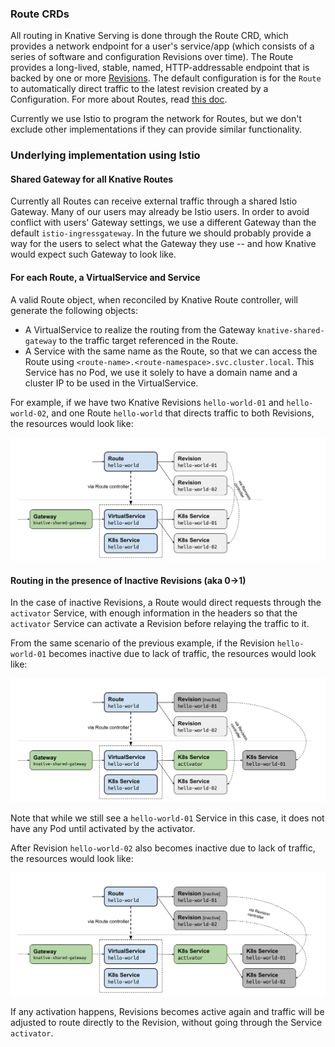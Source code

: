 ### Route CRDs

All routing in Knative Serving is done through the Route CRD, which provides a
network endpoint for a user's service/app (which consists of a series of
software and configuration Revisions over time). The Route provides a
long-lived, stable, named, HTTP-addressable endpoint that is backed by one or
more
[Revisions](https://github.com/knative/serving/blob/master/docs/spec/overview.md#revision). The
default configuration is for the `Route` to automatically direct traffic to the
latest revision created by a Configuration. For more about Routes, read [this
doc](https://github.com/knative/serving/blob/master/docs/spec/overview.md#route).

Currently we use Istio to program the network for Routes, but we don't exclude
other implementations if they can provide similar functionality.

### Underlying implementation using Istio

#### Shared Gateway for all Knative Routes
Currently all Routes can receive external traffic through a shared Istio
Gateway.  Many of our users may already be Istio users.  In order to avoid
conflict with users' Gateway settings, we use a different Gateway than the
default `istio-ingressgateway`.  In the future we should probably provide a way
for the users to select what the Gateway they use -- and how Knative would
expect such Gateway to look like.

#### For each Route, a VirtualService and Service
A valid Route object, when reconciled by Knative Route controller, will
generate the following objects:

*   A VirtualService to realize the routing from the Gateway
    `knative-shared-gateway` to the traffic target referenced in the Route.
*   A Service with the same name as the Route, so that we can access the Route
    using `<route-name>.<route-namespace>.svc.cluster.local`.  This Service
    has no Pod, we use it solely to have a domain name and a cluster IP to be
    used in the VirtualService.

For example, if we have two Knative Revisions `hello-world-01` and
`hello-world-02`, and one Route `hello-world` that directs traffic to both
Revisions, the resources would look like:

![Istio resources generated by a Route are shown in the dotted box](doc/images/active_revisions.svg)

#### Routing in the presence of Inactive Revisions (aka 0→1)

In the case of inactive Revisions, a Route would direct requests through the
`activator` Service, with enough information in the headers so that the
`activator` Service can activate a Revision before relaying the traffic to
it.

From the same scenario of the previous example, if the Revision
`hello-world-01` becomes inactive due to lack of traffic, the resources would
look like:

![Revision `hello-world-01` is deactivated](doc/images/inactive_revision.svg)

Note that while we still see a `hello-world-01` Service in this case, it does
not have any Pod until activated by the activator.

After Revision `hello-world-02` also becomes inactive due to lack of traffic,
the resources would look like:

![Both Revisions are deactivated](doc/images/inactive_revisions.svg)

If any activation happens, Revisions becomes active again and traffic will be
adjusted to route directly to the Revision, without going through the Service
`activator`.

